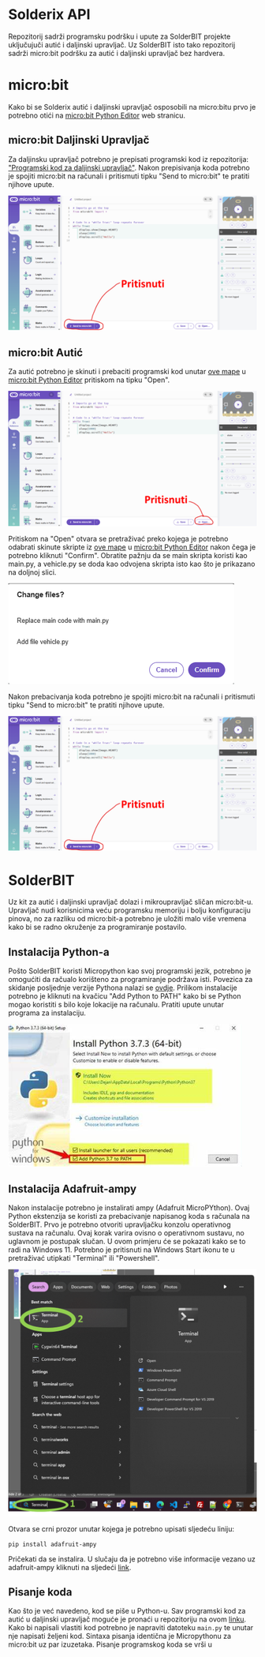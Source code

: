 # Solderix API

Repozitorij sadrži programsku podršku i upute za SolderBIT projekte uključujuči autić i daljinski upravljač. Uz SolderBIT isto tako repozitorij sadrži micro:bit podršku za autić i daljinski upravljač bez hardvera.

# micro:bit

Kako bi se Solderix autić i daljinski upravljač osposobili na micro:bitu prvo je potrebno otići na [micro:bit Python Editor](https://python.microbit.org/v/3) web stranicu.

## micro:bit Daljinski Upravljač
Za daljinsku upravljač potrebno je prepisati programski kod iz repozitorija: ["Programski kod za daljinski upravljač"](microbit/controller/main.py). Nakon prepisivanja koda potrebno je spojiti micro:bit na računali i pritismuti tipku "Send to micro:bit" te pratiti njihove upute.
 
![alt_text](images/12345.png)

## micro:bit Autić
Za autić potrebno je skinuti i prebaciti programski kod unutar [ove mape](microbit/car) u [micro:bit Python Editor](https://python.microbit.org/v/3) pritiskom na tipku "Open". 

![alt_text](images/2345.png)

Pritiskom na "Open" otvara se pretraživać preko kojega je potrebno odabrati skinute skripte iz  [ove mape](microbit/car) u [micro:bit Python Editor](https://python.microbit.org/v/3) nakon čega je potrebno kliknuti "Confirm". Obratite pažnju da se main skripta koristi kao main.py, a vehicle.py se doda kao odvojena skripta isto kao što je prikazano na doljnoj slici.

![alt_text](images/confirm.png)

Nakon prebacivanja koda potrebno je spojiti micro:bit na računali i pritismuti tipku "Send to micro:bit" te pratiti njihove upute.
 
![alt_text](images/12345.png)

# SolderBIT

Uz kit za autić i daljinski upravljač dolazi i mikroupravljač sličan micro:bit-u. Upravljač nudi korisnicima veću programsku memoriju i bolju konfiguraciju pinova, no za razliku od micro:bit-a potrebno je uložiti malo više vremena kako bi se radno okruženje za programiranje postavilo. 

## Instalacija Python-a
Pošto SolderBIT koristi Micropython kao svoj programski jezik, potrebno je omogućiti da račualo korišteno za programiranje podržava isti. Povezica za skidanje posljednje verzije Pythona nalazi se [ovdje](https://www.python.org/downloads/). Prilikom instalacije potrebno je kliknuti na kvačicu "Add Python to PATH" kako bi se Python mogao koristiti s bilo koje lokacije na računalu. Pratiti upute unutar programa za instalaciju.

![alt_text](images/python_install.jpg)

## Instalacija Adafruit-ampy
Nakon instalacije potrebno je instalirati ampy (Adafruit MicroPYthon). Ovaj Python ekstenzija se koristi za prebacivanje napisanog koda s računala na SolderBIT. Prvo je potrebno otvoriti upravljačku konzolu operativnog sustava na računalu. Ovaj korak varira ovisno o operativnom sustavu, no uglavnom je postupak slučan. U ovom primjeru će se pokazati kako se to radi na Windows 11. Potrebno je pritisnuti na Windows Start ikonu te u pretraživać utipkati "Terminal" ili "Powershell".

![alt_text](images/terminal.png)

Otvara se crni prozor unutar kojega je potrebno upisati sljedeću liniju:

```
pip install adafruit-ampy
```

Pričekati da se instalira. U slučaju da je potrebno više informacije vezano uz adafruit-ampy kliknuti na sljedeći [link](https://pypi.org/project/adafruit-ampy/).

## Pisanje koda
Kao što je već navedeno, kod se piše u Python-u. Sav programski kod za autić u daljinski upravljač moguće je pronaći u repozitoriju na ovom [linku](solderbit). Kako bi napisali vlastiti kod potrebno je napraviti datoteku `main.py` te unutar nje napisati željeni kod. Sintaxa pisanja identična je Micropythonu za micro:bit uz par izuzetaka. Pisanje programskog koda se vrši u 






